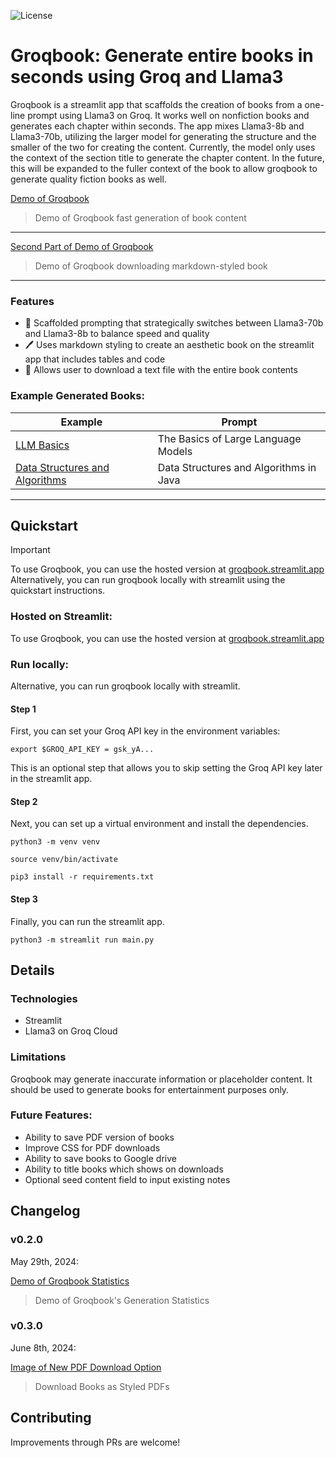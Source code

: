 ![License](https://img.shields.io/badge/license-MIT-green)

# Groqbook: Generate entire books in seconds using Groq and Llama3
 
Groqbook is a streamlit app that scaffolds the creation of books from a one-line prompt using Llama3 on Groq. It works well on nonfiction books and generates each chapter within seconds. The app mixes Llama3-8b and Llama3-70b, utilizing the larger model for generating the structure and the smaller of the two for creating the content. Currently, the model only uses the context of the section title to generate the chapter content. In the future, this will be expanded to the fuller context of the book to allow groqbook to generate quality fiction books as well.

[Demo of Groqbook](https://github.com/Bklieger/groqbook/assets/62450410/3adb11cd-8264-4289-a28a-49dc5b3cf453)
> Demo of Groqbook fast generation of book content

---

[Second Part of Demo of Groqbook](https://github.com/Bklieger/groqbook/assets/62450410/5b0147fb-90f3-4584-8572-fa452545d833)
> Demo of Groqbook downloading markdown-styled book

---

### Features

- 📖 Scaffolded prompting that strategically switches between Llama3-70b and Llama3-8b to balance speed and quality
- 🖊️ Uses markdown styling to create an aesthetic book on the streamlit app that includes tables and code 
- 📂 Allows user to download a text file with the entire book contents

### Example Generated Books:

| Example                                      | Prompt                                                                                                                                |
| -------------------------------------------- | ------------------------------------------------------------------------------------------------------------------------------------------ |
| [LLM Basics](Example_1.md)             |  The Basics of Large Language Models                                       |
| [Data Structures and Algorithms](Example_2.md) | Data Structures and Algorithms in Java                                            |

---

## Quickstart

> [!IMPORTANT]
> To use Groqbook, you can use the hosted version at [groqbook.streamlit.app](https://groqbook.streamlit.app)
> Alternatively, you can run groqbook locally with streamlit using the quickstart instructions.


### Hosted on Streamlit:

To use Groqbook, you can use the hosted version at [groqbook.streamlit.app](https://groqbook.streamlit.app)


### Run locally:

Alternative, you can run groqbook locally with streamlit.

#### Step 1
First, you can set your Groq API key in the environment variables:

~~~
export $GROQ_API_KEY = gsk_yA...
~~~

This is an optional step that allows you to skip setting the Groq API key later in the streamlit app.

#### Step 2
Next, you can set up a virtual environment and install the dependencies.

~~~
python3 -m venv venv
~~~

~~~
source venv/bin/activate
~~~

~~~
pip3 install -r requirements.txt
~~~


#### Step 3
Finally, you can run the streamlit app.

~~~
python3 -m streamlit run main.py
~~~


## Details


### Technologies

- Streamlit
- Llama3 on Groq Cloud

### Limitations

Groqbook may generate inaccurate information or placeholder content. It should be used to generate books for entertainment purposes only.

### Future Features:
- Ability to save PDF version of books
- Improve CSS for PDF downloads
- Ability to save books to Google drive
- Ability to title books which shows on downloads
- Optional seed content field to input existing notes

## Changelog

### v0.2.0
May 29th, 2024:

[Demo of Groqbook Statistics](https://github.com/Bklieger/groqbook/assets/62450410/b7af2fd5-f587-44ae-bc6d-40c1233c8b7e)
> Demo of Groqbook's Generation Statistics

### v0.3.0
June 8th, 2024:

[Image of New PDF Download Option](assets/imgs/release_note_jun_8th.png)
> Download Books as Styled PDFs

## Contributing

Improvements through PRs are welcome!
